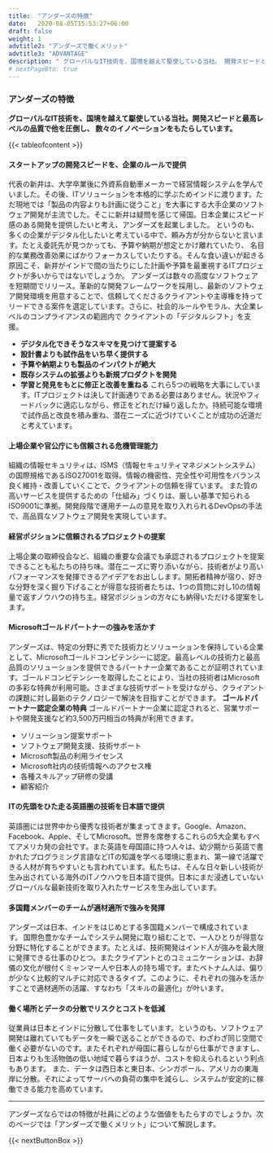 ```yaml
---
title:  "アンダーズの特徴"
date:   2020-08-05T15:53:27+06:00
draft: false
weight: 1
advtitle2: "アンダーズで働くメリット"
advtitle3: "ADVANTAGE"
description: " グローバルなIT技術を、国境を越えて駆使している当社。 開発スピードと最高レベルの品質で他を圧倒し、 数々のイノベーションをもたらしています。"
# nextPageBtn: true
---
```


### アンダーズの特徴
**グローバルなIT技術を、国境を越えて駆使している当社。開発スピードと最高レベルの品質で他を圧倒し、 数々のイノベーションをもたらしています。**  

{{< tableofcontent >}}
<!-- ![Image not available](../../ico_arw_page_anchor.webp "Title")  [**ITの先頭をひた走る英語圏の技術を日本語で提供**](#ITの先頭をひた走る英語圏の技術を日本語で提供)   

![Image not available](../../ico_arw_page_anchor.webp "Title") [**上場企業や官公庁にも信頼される危機管理能力**](#上場企業や官公庁にも信頼される危機管理能力)   

![Image not available](../../ico_arw_page_anchor.webp "Title") [**経営ポジションに信頼されるプロジェクトの提案**](#経営ポジションに信頼されるプロジェクトの提案 )   

![Image not available](../../ico_arw_page_anchor.webp "Title") [**世界的なIT企業でも重宝されるインド人を採用**](#世界的なIT企業でも重宝されるインド人を採用)   

![Image not available](../../ico_arw_page_anchor.webp "Title") [**多国籍メンバーのチームが適材適所で強みを発揮**](#多国籍メンバーのチームが適材適所で強みを発揮)  

![Image not available](../../ico_arw_page_anchor.webp "Title") [**働く場所とデータの分散でリスクとコストを低減**](#働く場所とデータの分散でリスクとコストを低減) -->

#### スタートアップの開発スピードを、企業のルールで提供
代表の新井は、大学卒業後に外資系自動車メーカーで経営情報システムを学んでいました。その後、ITソリューションを本格的に学ぶためインドに渡ります。ただ現地では「製品の内容よりも計画に従うこと」を大事にする大手企業のソフトウェア開発が主流でした。そこに新井は疑問を感じて帰国。日本企業にスピード感のある開発を提供したいと考え、アンダーズを起業しました。
というのも、多くの企業がデジタル化したいと考えている中で、頼み方が分からないと言います。たとえ委託先が見つかっても、予算や納期が想定とかけ離れていたり、 名目的な業務改善効果にばかりフォーカスしていたりする。そんな食い違いが起きる原因こそ、新井がインドで間の当たりにした計画や予算を最重視するITプロジェクトが多いからではないでしょうか。
アンダーズは数々の高度なソフトウェアを短期間でリリース。革新的な開発フレームワークを採用し、最新のソフトウェア開発環境を用意することで、信頼してくださるクライアントや主導権を持ってリードできる案件を選定しています。さらに、社会的ルールやモラル、大企業レベルのコンプライアンスの範囲内で クライアントの「デジタルシフト」を支援。
- **デジタル化できそうなスキマを見つけて提案する**
- **設計書よりも試作品をいち早く提供する**
- **予算や納期よりも製品のインパクトが絶大**
- **既存システムの拡張よりも新規プロダクトを開発**
- **学習と発見をもとに修正と改善を重ねる**
これら5つの戦略を大事にしています。ITプロジェクトは決して計画通りである必要はありません。状況やフィードバックに適応しながら、修正をどれだけ繰り返したか。持続可能な環境で試作品と改良を積み重ね、潜在ニーズに近づけていくことが成功の近道だと考えています。

#### 上場企業や官公庁にも信頼される危機管理能力
組織の情報セキュリティは、ISMS（情報セキュリティマネジメントシステム）の国際規格であるISO27001を取得。情報の機密性、完全性や可用性をバランス良く維持・改善していくことで、クライアントの信頼を得ています。
また質の高いサービスを提供するための「仕組み」づくりは、厳しい基準で知られるISO9001に準拠。開発段階で運用チームの意見を取り入れられるDevOpsの手法で、高品質なソフトウェア開発を実現しています。

#### 経営ポジションに信頼されるプロジェクトの提案
上場企業の取締役会など、組織の重要な会議でも承認されるプロジェクトを提案できることも私たちの持ち味。潜在ニーズに寄り添いながら、技術者がより高いパフォーマンスを発揮できるアイデアをお出しします。開拓者精神が宿り、好きな分野を深く掘り下げることが得意な技術者たちは、1つの質問に対し10の情報量で返すノウハウの持ち主。経営ポジションの方々にも納得いただける提案をします。       

#### Microsoftゴールドパートナーの強みを活かす
アンダーズは、特定の分野に秀でた技術力とソリューションを保持している企業として、Microsoftゴールドコンピテンシーに認定。最高レベルの技術力と最高品質のソリューションを提供できるパートナー企業であることが証明されています。ゴールドコンピテンシーを取得したことにより、当社の技術者はMicrosoftの多彩な特典が利用可能。さまざまな技術サポートを受けながら、クライアントの課題に対し最新のテクノロジーで解決を目指すことができます。
**ゴールドパートナー認定企業の特典**
ゴールドパートナー企業に認定されると、営業サポートや開発支援など約3,500万円相当の特典が利用できます。
- ソリューション提案サポート
- ソフトウェア開発支援、技術サポート
- Microsoft製品の利用ライセンス
- Microsoft社内の技術情報へのアクセス権
- 各種スキルアップ研修の受講
- 顧客紹介

#### ITの先頭をひた走る英語圏の技術を日本語で提供
英語圏には世界中から優秀な技術者が集まってきます。Google、Amazon、Facebook、Apple、そしてMicrosoft。世界を席巻するこれらの5大企業もすべてアメリカ発の会社です。また英語を母国語に持つ人々は、幼少期から英語で書かれたプログラミング言語などITの知識を学べる環境に恵まれ、第一線で活躍できる人材が育ちやすいとも言われています。私たちは、そんな日々新しい技術が生み出されている海外のITノウハウを日本語で提供。日本にまだ浸透していないグローバルな最新技術を取り入れたサービスを生み出しています。

#### 多国籍メンバーのチームが適材適所で強みを発揮
アンダーズは日本、インドをはじめとする多国籍メンバーで構成されています。 国際色豊かなチームでシステム開発に取り組むことで、一人ひとりが得意な分野に特化することができます。たとえば、技術開発はインド人が強みを最大限に発揮できる仕事のひとつ。またクライアントとのコミュニケーションは、お辞儀の文化が根付くミャンマー人や日本人の持ち場です。またベトナム人は、偏りが少なく比較的マルチに対応できるタイプ。このように、それぞれの強みを活かすことで適材適所の活躍、すなわち「スキルの最適化」が叶います。 
<imagedisplay src="">


#### 働く場所とデータの分散でリスクとコストを低減
従業員は日本とインドに分散して仕事をしています。というのも、ソフトウェア開発は離れていてもデータを一瞬で送ることができるので、わざわざ同じ空間で働く必要がないのです。またそれぞれが母国に暮らしながら仕事ができますし、日本よりも生活物価の低い地域で暮らすほうが、コストを抑えられるという利点もあります。
 また、データは西日本と東日本、シンガポール、アメリカの東海岸に分散。それによってサーバへの負荷の集中を減らし、システムが安定的に稼働できる能力を高めています。
 <imagedisplay src="">
 
---

アンダーズならではの特徴が社員にどのような価値をもたらすのでしょうか。次のページでは「アンダーズで働くメリット」について解説します。

{{< nextButtonBox >}}
